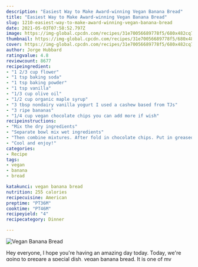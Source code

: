 ```yaml
---
description: "Easiest Way to Make Award-winning Vegan Banana Bread"
title: "Easiest Way to Make Award-winning Vegan Banana Bread"
slug: 1210-easiest-way-to-make-award-winning-vegan-banana-bread
date: 2021-05-03T07:58:52.797Z
image: https://img-global.cpcdn.com/recipes/31e70056689778f5/680x482cq70/vegan-banana-bread-recipe-main-photo.jpg
thumbnail: https://img-global.cpcdn.com/recipes/31e70056689778f5/680x482cq70/vegan-banana-bread-recipe-main-photo.jpg
cover: https://img-global.cpcdn.com/recipes/31e70056689778f5/680x482cq70/vegan-banana-bread-recipe-main-photo.jpg
author: Jorge Hubbard
ratingvalue: 4.8
reviewcount: 8677
recipeingredient:
- "1 2/3 cup flower"
- "1 tsp baking soda"
- "1 tsp baking powder"
- "1 tsp vanilla"
- "1/3 cup olive oil"
- "1/2 cup organic maple syrup"
- "3 tbsp nondairy vanilla yogurt I used a cashew based from TJs"
- "3 ripe bananas"
- "1/4 cup vegan chocolate chips you can add more if wish"
recipeinstructions:
- "Mix the dry ingredients"
- "Separate bowl mix wet ingredients"
- "Then combine mixtures. After fold in chocolate chips. Put in greased bread pan and @ bake 350 for 45min"
- "Cool and enjoy!"
categories:
- Recipe
tags:
- vegan
- banana
- bread

katakunci: vegan banana bread 
nutrition: 255 calories
recipecuisine: American
preptime: "PT36M"
cooktime: "PT46M"
recipeyield: "4"
recipecategory: Dinner

---
```



![Vegan Banana Bread](https://img-global.cpcdn.com/recipes/31e70056689778f5/680x482cq70/vegan-banana-bread-recipe-main-photo.jpg)

Hey everyone, I hope you're having an amazing day today. Today, we're going to prepare a special dish, vegan banana bread. It is one of my favorites. For mine, I will make it a little bit tasty. This will be really delicious.

Vegan Banana Bread is one of the most favored of current trending meals in the world. It is simple, it is quick, it tastes delicious. It's appreciated by millions every day. They're fine and they look wonderful. Vegan Banana Bread is something which I have loved my entire life.




To get started with this particular recipe, we have to first prepare a few components. You can cook vegan banana bread using 9 ingredients and 4 steps. Here is how you can achieve that.

<!--inarticleads1-->

##### The ingredients needed to make Vegan Banana Bread:

1. Get 1 2/3 cup flower
1. Make ready 1 tsp baking soda
1. Take 1 tsp baking powder
1. Make ready 1 tsp vanilla
1. Get 1/3 cup olive oil
1. Make ready 1/2 cup organic maple syrup
1. Prepare 3 tbsp non-dairy vanilla yogurt (I used a cashew based from TJs)
1. Make ready 3 ripe bananas
1. Prepare 1/4 cup vegan chocolate chips (you can add more if wish)




<!--inarticleads2-->

##### Steps to make Vegan Banana Bread:

1. Mix the dry ingredients
1. Separate bowl mix wet ingredients
1. Then combine mixtures. After fold in chocolate chips. Put in greased bread pan and @ bake 350 for 45min
1. Cool and enjoy!




So that is going to wrap this up for this special food vegan banana bread recipe. Thank you very much for your time. I am confident you will make this at home. There's gonna be interesting food in home recipes coming up. Remember to bookmark this page on your browser, and share it to your loved ones, friends and colleague. Thanks again for reading. Go on get cooking!
